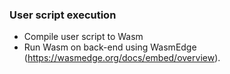 ### User script execution
* Compile user script to Wasm
* Run Wasm on back-end using WasmEdge (https://wasmedge.org/docs/embed/overview).